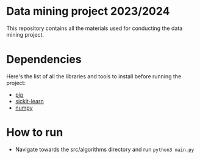 # Data mining project 2023/2024
This repository contains all the materials used for conducting the data mining project.

# Dependencies
Here's the list of all the libraries and tools to install before running the project:
* [pip](https://pypi.org/project/pip/)
* [sickit-learn](https://scikit-learn.org/stable/)
* [numpy](https://numpy.org/)

# How to run
* Navigate towards the src/algorithms directory and run `python3 main.py`
